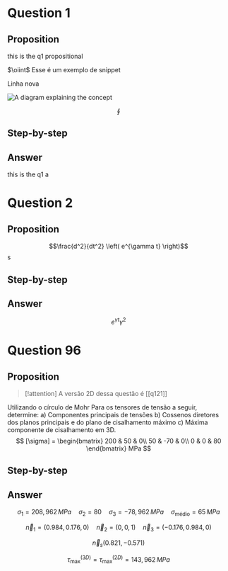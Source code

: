 









# Question 1


## Proposition
this is the q1 propositional 

<snippet id="newtons-law">
$\oiint$ Esse é um exemplo de snippet

Linha nova
</snippet>

![A diagram explaining the concept](diagram.png)

$$\oint$$


## Step-by-step
<ref id="newtons-law" />


## Answer
this is the q1 a










# Question 2

## Proposition
$$\frac{d^2}{dt^2} \left( e^{\gamma t} \right)$$s


## Step-by-step


## Answer
$$e^{\gamma t} \gamma^2$$










# Question 96


## Proposition
>[!attention] A versão 2D dessa questão é [[q121]]

Utilizando o círculo de Mohr
Para os tensores de tensão a seguir, determine:
a) Componentes principais de tensões
b) Cossenos diretores dos planos principais e do plano de cisalhamento máximo
c) Máxima componente de cisalhamento em 3D.
$$
[\sigma] = \begin{bmatrix}
200 & 50 & 0\\
50 & -70 & 0\\
0 & 0 & 80
\end{bmatrix} MPa
$$


## Step-by-step


## Answer
$$\sigma_1 = 208,962 \, MPa \quad \sigma_{2}=80 \quad\sigma_3 = -78,962 \, MPa \quad \sigma_{\text{médio}} = 65 \, MPa$$

$$\vec n_1  = (0.984, 0.176,0) \quad \vec{n}_{2}=(0,0,1) \quad \vec n_{3} = (-0.176, 0.984,0) $$

$$\vec n_s (0.821, -0.571)$$

$$\tau_{\max}^{(3D)} = \tau_{\max}^{(2D)} = 143,962 \, MPa$$